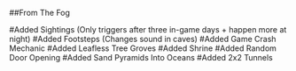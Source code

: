 ##From The Fog

#Added Sightings (Only triggers after three in-game days + happen more at night)
#Added Footsteps (Changes sound in caves)
#Added Game Crash Mechanic
#Added Leafless Tree Groves
#Added Shrine
#Added Random Door Opening
#Added Sand Pyramids Into Oceans
#Added 2x2 Tunnels